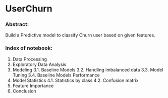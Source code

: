 # UserChurn

### Abstract:
Build a Predictive model to classify Churn user based on given features.

### Index of notebook:
1. Data Processing
2. Exploratory Data Analysis
3. Modeling
3.1. Baseline Models
3.2. Handling imbalanced data
3.3. Model Tuning
3.4. Baseline Models Performance
4. Model Statistics
4.1. Statistics by class
4.2. Confusion matrix
5. Feature Importance
6. Conclusion
